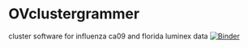 # OVclustergrammer
cluster software for influenza ca09 and florida luminex data
[![Binder](https://mybinder.org/badge_logo.svg)](https://mybinder.org/v2/gh/ruthangelina/influenzaclustergrammer.git/master)
